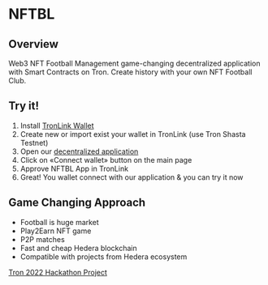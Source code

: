 # NFTBL

## Overview

Web3 NFT Football Management game-changing decentralized application with Smart Contracts on Tron. Create history with your own NFT Football Club.

## Try it!

1. Install [TronLink Wallet](https://chrome.google.com/webstore/detail/tronlink/ibnejdfjmmkpcnlpebklmnkoeoihofec)
2. Create new or import exist your wallet in TronLink (use Tron Shasta Testnet)
3. Open our [decentralized application](https://tron.kosyachniy.com/)
4. Click on «Connect wallet» button on the main page
5. Approve NFTBL App in TronLink
6. Great! You wallet connect with our application & you can try it now

## Game Changing Approach

- Football is huge market
- Play2Earn NFT game
- P2P matches
- Fast and cheap Hedera blockchain
- Compatible with projects from Hedera ecosystem 

[Tron 2022 Hackathon Project](https://tron.devpost.com/)
